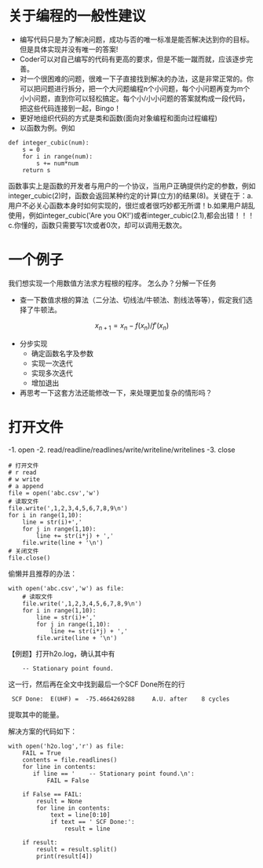 # 关于编程的一般性建议
- 编写代码只是为了解决问题，成功与否的唯一标准是能否解决达到你的目标。但是具体实现并没有唯一的答案!
- Coder可以对自己编写的代码有更高的要求，但是不能一蹴而就，应该逐步完善。
- 对一个很困难的问题，很难一下子直接找到解决的办法，这是非常正常的。你可以把问题进行拆分，把一个大问题编程n个小问题，每个小问题再变为m个小小问题，直到你可以轻松搞定。每个小/小小问题的答案就构成一段代码，把这些代码连接到一起，Bingo！
- 更好地组织代码的方式是类和函数(面向对象编程和面向过程编程)
- 以函数为例。例如
```
def integer_cubic(num):
    s = 0
    for i in range(num):
        s += num*num
    return s
```
函数事实上是函数的开发者与用户的一个协议，当用户正确提供约定的参数，例如integer_cubic(2)时，函数会返回某种约定的计算(立方)的结果(8)。关键在于：a.用户不必关心函数本身时如何实现的，很烂或者很巧妙都无所谓！b.如果用户胡乱使用，例如integer_cubic('Are you OK!')或者integer_cubic(2.1),都会出错！！！c.你懂的，函数只需要写1次或者0次，却可以调用无数次。

# 一个例子
我们想实现一个用数值方法求方程根的程序。
怎么办？分解一下任务
- 查一下数值求根的算法（二分法、切线法/牛顿法、割线法等等），假定我们选择了牛顿法。

$$ x_{n+1} = x_n - f(x_n)/f'(x_n) $$

- 分步实现
  - 确定函数名字及参数
  - 实现一次迭代
  - 实现多次迭代
  - 增加退出
- 再思考一下这套方法还能修改一下，来处理更加复杂的情形吗？

# 打开文件
-1. open
-2. read/readline/readlines/write/writeline/writelines
-3. close

```
# 打开文件
# r read
# w write
# a append
file = open('abc.csv','w')
# 读取文件
file.write(',1,2,3,4,5,6,7,8,9\n')
for i in range(1,10):
    line = str(i)+','
    for j in range(1,10):
        line += str(i*j) + ','
    file.write(line + '\n')
# 关闭文件
file.close()
```
偷懒并且推荐的办法：
```
with open('abc.csv','w') as file:
    # 读取文件
    file.write(',1,2,3,4,5,6,7,8,9\n')
    for i in range(1,10):
        line = str(i)+','
        for j in range(1,10):
            line += str(i*j) + ','
        file.write(line + '\n')
```

【例题】打开h2o.log，确认其中有
```
    -- Stationary point found.
```
这一行，然后再在全文中找到最后一个SCF Done所在的行
```
 SCF Done:  E(UHF) =  -75.4664269288     A.U. after    8 cycles
```
提取其中的能量。

解决方案的代码如下：
```
with open('h2o.log','r') as file:
    FAIL = True
    contents = file.readlines()
    for line in contents:
       if line == '    -- Stationary point found.\n':
           FAIL = False
    
    if False == FAIL:
        result = None
        for line in contents:
            text = line[0:10]
            if text == ' SCF Done:':
                result = line
    
    if result:
        result = result.split()
        print(result[4])
```